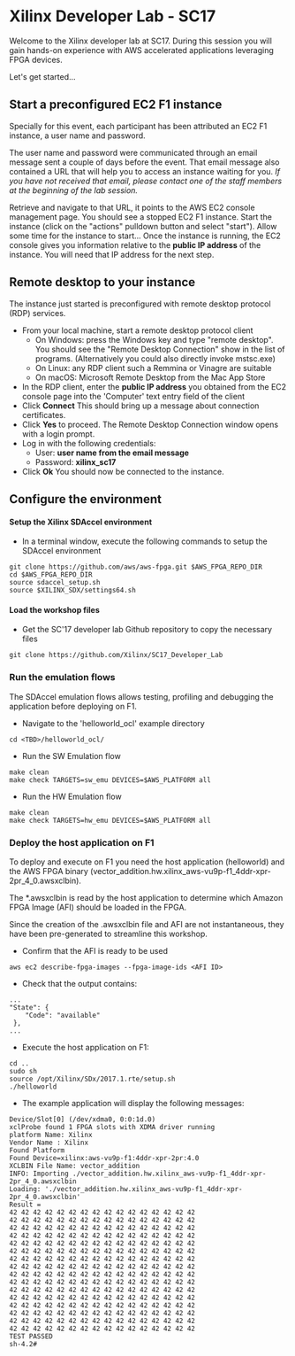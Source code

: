 # Xilinx Developer Lab - SC17

Welcome to the Xilinx developer lab at SC17.
During this session you will gain hands-on experience with AWS accelerated applications leveraging FPGA devices.

Let's get started...

## Start a preconfigured EC2 F1 instance

Specially for this event, each participant has been attributed an EC2 F1 instance, a user name and password.

The user name and password were communicated through an email message sent a couple of days before the event.
That email message also contained a URL that will help you to access an instance waiting for you.
*If you have not received that email, please contact one of the staff members at the beginning of the lab session.*

Retrieve and navigate to that URL, it points to the AWS EC2 console management page.
You should see a stopped EC2 F1 instance.
Start the instance (click on the "actions" pulldown button and select "start").
Allow some time for the instance to start...
Once the instance is running, the EC2 console gives you information relative to the **public IP address** of the instance.
You will need that IP address for the next step.

## Remote desktop to your instance

The instance just started is preconfigured with remote desktop protocol (RDP) services.
- From your local machine, start a remote desktop protocol client
   - On Windows: press the Windows key and type "remote desktop".  You should see the "Remote Desktop Connection" show in the list of programs.  (Alternatively you could also directly invoke mstsc.exe)
   - On Linux: any RDP client such a Remmina or Vinagre are suitable
   - On macOS: Microsoft Remote Desktop from the Mac App Store
- In the RDP client, enter the **public IP address** you obtained from the EC2 console page into the 'Computer' text entry field of the client
- Click **Connect**
This should bring up a message about connection certificates. 
- Click **Yes** to proceed.
The Remote Desktop Connection window opens with a login prompt. 
- Log in with the following credentials:
   - User: **user name from the email message**
   - Password: **xilinx_sc17**
- Click **Ok**
You should now be connected to the instance.

## Configure the environment

#### Setup the Xilinx SDAccel environment
* In a terminal window, execute the following commands to setup the SDAccel environment
```
git clone https://github.com/aws/aws-fpga.git $AWS_FPGA_REPO_DIR  
cd $AWS_FPGA_REPO_DIR                                         
source sdaccel_setup.sh
source $XILINX_SDX/settings64.sh 
```

#### Load the workshop files
* Get the SC'17 developer lab Github repository to copy the necessary files
```
git clone https://github.com/Xilinx/SC17_Developer_Lab
```

### Run the emulation flows

The SDAccel emulation flows allows testing, profiling and debugging the application before deploying on F1. 

* Navigate to the 'helloworld_ocl' example directory
```
cd <TBD>/helloworld_ocl/
```

* Run the SW Emulation flow

```
make clean
make check TARGETS=sw_emu DEVICES=$AWS_PLATFORM all
```

* Run the HW Emulation flow

```
make clean
make check TARGETS=hw_emu DEVICES=$AWS_PLATFORM all
```

### Deploy the host application on F1

To deploy and execute on F1 you need the host application (helloworld) and the AWS FPGA binary (vector_addition.hw.xilinx_aws-vu9p-f1_4ddr-xpr-2pr_4_0.awsxclbin).

The *.awsxclbin is read by the host application to determine which Amazon FPGA Image (AFI) should be loaded in the FPGA.

Since the creation of the .awsxclbin file and AFI are not instantaneous, they have been pre-generated to streamline this workshop.

* Confirm that the AFI is ready to be used
```
aws ec2 describe-fpga-images --fpga-image-ids <AFI ID>
```
* Check that the output contains:
```
...
"State": {
    "Code": "available"
 },
...
```

* Execute the host application on F1:
```
cd ..
sudo sh
source /opt/Xilinx/SDx/2017.1.rte/setup.sh   
./helloworld 
```

* The example application will display the following messages:

```
Device/Slot[0] (/dev/xdma0, 0:0:1d.0)
xclProbe found 1 FPGA slots with XDMA driver running
platform Name: Xilinx
Vendor Name : Xilinx
Found Platform
Found Device=xilinx:aws-vu9p-f1:4ddr-xpr-2pr:4.0
XCLBIN File Name: vector_addition
INFO: Importing ./vector_addition.hw.xilinx_aws-vu9p-f1_4ddr-xpr-2pr_4_0.awsxclbin
Loading: './vector_addition.hw.xilinx_aws-vu9p-f1_4ddr-xpr-2pr_4_0.awsxclbin'
Result =
42 42 42 42 42 42 42 42 42 42 42 42 42 42 42 42
42 42 42 42 42 42 42 42 42 42 42 42 42 42 42 42
42 42 42 42 42 42 42 42 42 42 42 42 42 42 42 42
42 42 42 42 42 42 42 42 42 42 42 42 42 42 42 42
42 42 42 42 42 42 42 42 42 42 42 42 42 42 42 42
42 42 42 42 42 42 42 42 42 42 42 42 42 42 42 42
42 42 42 42 42 42 42 42 42 42 42 42 42 42 42 42
42 42 42 42 42 42 42 42 42 42 42 42 42 42 42 42
42 42 42 42 42 42 42 42 42 42 42 42 42 42 42 42
42 42 42 42 42 42 42 42 42 42 42 42 42 42 42 42
42 42 42 42 42 42 42 42 42 42 42 42 42 42 42 42
42 42 42 42 42 42 42 42 42 42 42 42 42 42 42 42
42 42 42 42 42 42 42 42 42 42 42 42 42 42 42 42
42 42 42 42 42 42 42 42 42 42 42 42 42 42 42 42
42 42 42 42 42 42 42 42 42 42 42 42 42 42 42 42
42 42 42 42 42 42 42 42 42 42 42 42 42 42 42 42
TEST PASSED
sh-4.2#
```
